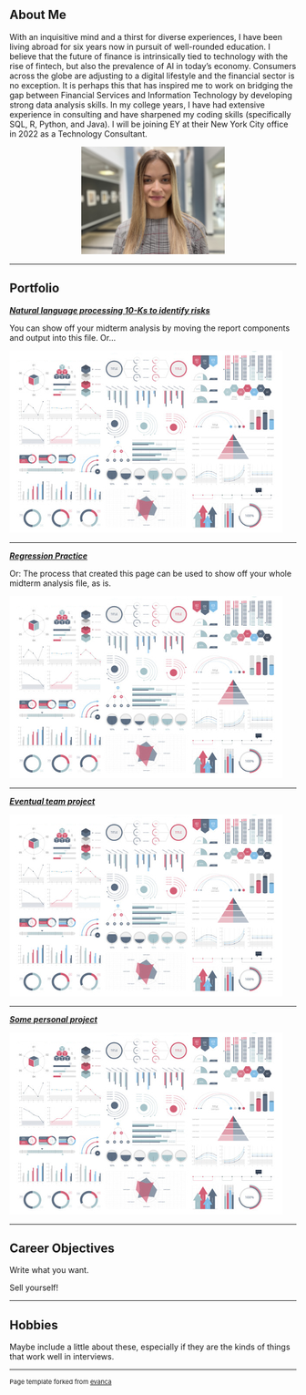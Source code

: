 ## About Me

With an inquisitive mind and a thirst for diverse experiences, I have been living abroad for six years now in pursuit of well-rounded education. I believe that the future of finance is intrinsically tied to technology with the rise of fintech, but also the prevalence of AI in today’s economy. Consumers across the globe are adjusting to a digital lifestyle and the financial sector is no exception. It is perhaps this that has inspired me to work on bridging the gap between Financial Services and Information Technology by developing strong data analysis skills. In my college years, I have had extensive experience in consulting and have sharpened my coding skills (specifically SQL, R, Python, and Java). I will be joining EY at their New York City office in 2022 as a Technology Consultant.

<!-- Upload your own photo and change the path -->

<p style="text-align:center;">
  <img class="img-circle" src="https://github.com/Lana426/lana426.github.io/blob/master/images/picture.jpg" width="50%">
</p>

---

## Portfolio

<!-- You can link to other websites, PDFs in this repo, and other pages in this repo -->

_**[Natural language processing 10-Ks to identify risks](10k_nlp_covid)**_

You can show off your midterm analysis by moving the report components and output into this file. Or...

<img src="images/dummy_thumbnail.jpg?raw=true"/>

---

_**[Regression Practice](Regression_practice)**_

Or: The process that created this page can be used to show off your whole midterm analysis file, as is.

<img src="images/dummy_thumbnail.jpg?raw=true"/>

---

_**[Eventual team project](https://donbowen.github.io/teamproject/)**_

<img src="images/dummy_thumbnail.jpg?raw=true"/>

---

_**[Some personal project](/pdf/sample_presentation.pdf)**_

<img src="images/dummy_thumbnail.jpg?raw=true"/>

---

## Career Objectives

Write what you want. 

Sell yourself!

---

## Hobbies

Maybe include a little about these, especially if they are the kinds of things that work well in interviews.

---
<p style="font-size:11px">Page template forked from <a href="https://github.com/evanca/quick-portfolio">evanca</a></p>
<!-- Remove above link if you don't want to attibute -->

